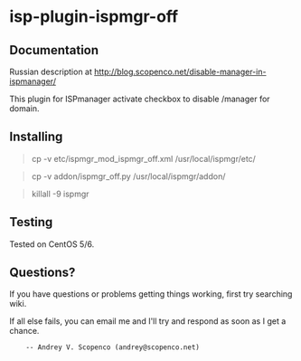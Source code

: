 isp-plugin-ispmgr-off
=====================

Documentation
--------
Russian description at http://blog.scopenco.net/disable-manager-in-ispmanager/

This plugin for ISPmanager activate checkbox to disable /manager for domain.

Installing
----------
> cp -v etc/ispmgr_mod_ispmgr_off.xml /usr/local/ispmgr/etc/

> cp -v addon/ispmgr_off.py /usr/local/ispmgr/addon/

> killall -9 ispmgr

Testing
----------
Tested on CentOS 5/6.

Questions?
----------
If you have questions or problems getting things
working, first try searching wiki.

If all else fails, you can email me and I'll try and respond as
soon as I get a chance.

        -- Andrey V. Scopenco (andrey@scopenco.net)     
